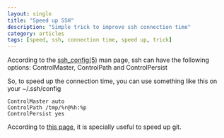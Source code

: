```yaml
---
layout: single
title: "Speed up SSH"
description: "Simple trick to improve ssh connection time"
category: articles
tags: [speed, ssh, connection time, speed up, trick]
---
```


According to the [ssh_config(5)](http://manpages.ubuntu.com/manpages/precise/en/man5/ssh_config.5.html) man page, ssh can have the following options: ControlMaster, ControlPath and ControlPersist

So, to speed up the connection time, you can use something like this on your ~/.ssh/config

~~~
ControlMaster auto
ControlPath /tmp/%r@%h:%p
ControlPersist yes
~~~

According to [this page](http://interrobeng.com/2013/08/25/speed-up-git-5x-to-50x/), it is specially useful to speed up git.
